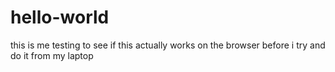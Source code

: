 # hello-world
this is me testing to see if this actually works on the browser before i try and do it from my laptop
